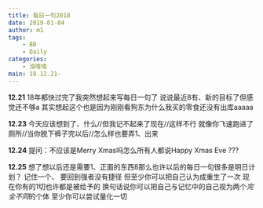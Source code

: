 ```yaml
---
title: 每日一句2018
date: 2019-01-04
author: m1
tags:
    - BB
    - Daily    
categories:
    - 浊喳喳
main: 18.12.21-
---
```


**12.21**
18年都快过完了我突然想起来写每日一句了 说说最近8有、新的目标了但感觉还不够a 其实想起这个也是因为刚刚看狗东为什么我买的零食还没有出库aaaaa

**12.23**
今天应该想到了、什么//但我记不起来了现在//这样不行
就像你飞速跑进了厕所//当你脱下裤子完以后//怎么样也要弄1、出来

**12.24**
提问：不应该是Merry Xmas吗怎么所有人都说Happy Xmas Eve ???

**12.25**
想了想以后还是需要1、正面的东西8那么也许以后的每日一句很多是明日计划？
记住一个、 要回到强者没有捷径 但至少你可以把自己认为成重生了一次 现在你有的1切也许都是被给予的 换句话说你可以把自己与记忆中的自己视为两个*完全不同*的个体 至少你可以尝试量化一切

